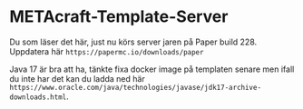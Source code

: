 # METAcraft-Template-Server
 
Du som läser det här, just nu körs server jaren på Paper build 228. Uppdatera här `https://papermc.io/downloads/paper`

Java 17 är bra att ha, tänkte fixa docker image på templaten senare men ifall du inte har det kan du ladda ned här `https://www.oracle.com/java/technologies/javase/jdk17-archive-downloads.html`.